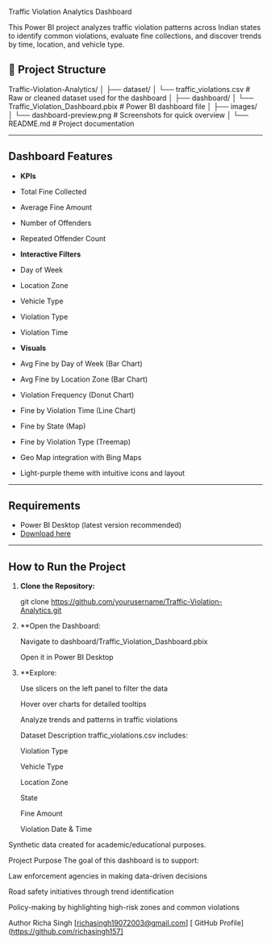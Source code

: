 Traffic Violation Analytics Dashboard

This Power BI project analyzes traffic violation patterns across Indian states to identify common violations, evaluate fine collections, and discover trends by time, location, and vehicle type.

## 📁 Project Structure

Traffic-Violation-Analytics/
│
├── dataset/
│ └── traffic_violations.csv # Raw or cleaned dataset used for the dashboard
│
├── dashboard/
│ └── Traffic_Violation_Dashboard.pbix # Power BI dashboard file
│
├── images/
│ └── dashboard-preview.png # Screenshots for quick overview
│
└──  README.md # Project documentation


---

##  Dashboard Features

-  **KPIs**
  - Total Fine Collected
  - Average Fine Amount
  - Number of Offenders
  - Repeated Offender Count

-  **Interactive Filters**
  - Day of Week
  - Location Zone
  - Vehicle Type
  - Violation Type
  - Violation Time

-   **Visuals**
  - Avg Fine by Day of Week (Bar Chart)
  - Avg Fine by Location Zone (Bar Chart)
  - Violation Frequency (Donut Chart)
  - Fine by Violation Time (Line Chart)
  - Fine by State (Map)
  - Fine by Violation Type (Treemap)

-  Geo Map integration with Bing Maps
-  Light-purple theme with intuitive icons and layout

---

##  Requirements

- Power BI Desktop (latest version recommended)
- [Download here](https://powerbi.microsoft.com/en-us/desktop/)

---

##  How to Run the Project

1. **Clone the Repository:**
   
   git clone https://github.com/yourusername/Traffic-Violation-Analytics.git

 2. **Open the Dashboard:

     Navigate to dashboard/Traffic_Violation_Dashboard.pbix

     Open it in Power BI Desktop

3. **Explore:

    Use slicers on the left panel to filter the data
    
    Hover over charts for detailed tooltips
    
    Analyze trends and patterns in traffic violations

   Dataset Description
     traffic_violations.csv includes:
     
     Violation Type
     
     Vehicle Type
     
     Location Zone
     
     State
     
     Fine Amount
     
     Violation Date & Time

  Synthetic data created for academic/educational purposes.

   Project Purpose
    The goal of this dashboard is to support:
      
   Law enforcement agencies in making data-driven decisions
      
   Road safety initiatives through trend identification
      
   Policy-making by highlighting high-risk zones and common violations

   Author
   Richa Singh
    [richasingh19072003@gmail.com]
    [ GitHub Profile](https://github.com/richasingh157]
